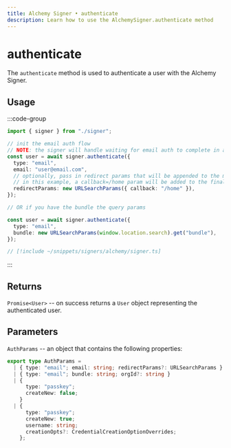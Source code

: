 ```yaml
---
title: Alchemy Signer • authenticate
description: Learn how to use the AlchemySigner.authenticate method
---
```



# authenticate

The `authenticate` method is used to authenticate a user with the Alchemy Signer.

## Usage

:::code-group

```ts [example.ts]
import { signer } from "./signer";

// init the email auth flow
// NOTE: the signer will handle waiting for email auth to complete in another tab with this method
const user = await signer.authenticate({
  type: "email",
  email: "user@email.com",
  // optionally, pass in redirect params that will be appended to the magic link url for the user
  // in this example, a callback=/home param will be added to the final URL
  redirectParams: new URLSearchParams({ callback: "/home" }),
});

// OR if you have the bundle the query params

const user = await signer.authenticate({
  type: "email",
  bundle: new URLSearchParams(window.location.search).get("bundle"),
});
```

```ts [signer.ts]
// [!include ~/snippets/signers/alchemy/signer.ts]
```

:::

## Returns

`Promise<User>` -- on success returns a `User` object representing the authenticated user.

## Parameters

`AuthParams` -- an object that contains the following properties:

```ts
export type AuthParams =
  | { type: "email"; email: string; redirectParams?: URLSearchParams }
  | { type: "email"; bundle: string; orgId?: string }
  | {
      type: "passkey";
      createNew: false;
    }
  | {
      type: "passkey";
      createNew: true;
      username: string;
      creationOpts?: CredentialCreationOptionOverrides;
    };
```
